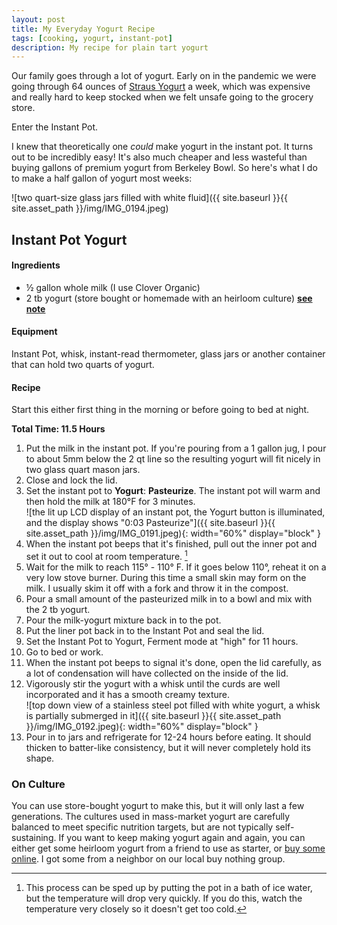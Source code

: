 ```yaml
---
layout: post
title: My Everyday Yogurt Recipe
tags: [cooking, yogurt, instant-pot]
description: My recipe for plain tart yogurt
---
```


Our family goes through a lot of yogurt. Early on in the pandemic we were going through 64 ounces of [Straus Yogurt](https://www.strausfamilycreamery.com/products/european-style-yogurt/) a week, which was expensive and really hard to keep stocked when we felt unsafe going to the grocery store.

Enter the Instant Pot.

I knew that theoretically one _could_ make yogurt in the instant pot. It turns out to be incredibly easy! It's also much cheaper and less wasteful than buying gallons of premium yogurt from Berkeley Bowl. So here's what I do to make a half gallon of yogurt most weeks:

![two quart-size glass jars filled with white fluid]({{ site.baseurl }}{{ site.asset_path }}/img/IMG_0194.jpeg)

Instant Pot Yogurt
-------------------------

#### Ingredients

*  ½ gallon whole milk (I use Clover Organic)
*  2 tb yogurt (store bought or homemade with an heirloom culture) [__see note__](#on-culture)

#### Equipment

Instant Pot, whisk, instant-read thermometer, glass jars or another container that can hold two quarts of yogurt.

#### Recipe

Start this either first thing in the morning or before going to bed at night.

**Total Time: 11.5 Hours**

1. Put the milk in the instant pot. If you're pouring from a 1 gallon jug, I pour to about 5mm below the 2 qt line so the resulting yogurt will fit nicely in two glass quart mason jars.
1. Close and lock the lid.
1. Set the instant pot to **Yogurt**: **Pasteurize**. The instant pot will warm and then hold the milk at 180°F for 3 minutes.
<br> ![the lit up LCD display of an instant pot, the Yogurt button is illuminated, and the display shows "0:03 Pasteurize"]({{ site.baseurl }}{{ site.asset_path }}/img/IMG_0191.jpeg){: width="60%" display="block" }
1. When the instant pot beeps that it's finished, pull out the inner pot and set it out to cool at room temperature. [^1]
1. Wait for the milk to reach 115° - 110° F. If it goes below 110°, reheat it on a very low stove burner. During this time a small skin may form on the milk. I usually skim it off with a fork and throw it in the compost.
1. Pour a small amount of the pasteurized milk in to a bowl and mix with the 2 tb yogurt.
1. Pour the milk-yogurt mixture back in to the pot.
1. Put the liner pot back in to the Instant Pot and seal the lid.
1. Set the Instant Pot to Yogurt, Ferment mode at "high" for 11 hours.
1. Go to bed or work.
1. When the instant pot beeps to signal it's done, open the lid carefully, as a lot of condensation will have collected on the inside of the lid.
1. Vigorously stir the yogurt with a whisk until the curds are well incorporated and it has a smooth creamy texture. <br> ![top down view of a stainless steel pot filled with white yogurt, a whisk is partially submerged in it]({{ site.baseurl }}{{ site.asset_path }}/img/IMG_0192.jpeg){: width="60%" display="block" }
1. Pour in to jars and refrigerate for 12-24 hours before eating. It should thicken to batter-like consistency, but it will never completely hold its shape.

### On Culture

You can use store-bought yogurt to make this, but it will only last a few generations. The cultures used in mass-market yogurt are carefully balanced to meet specific nutrition targets, but are not typically self-sustaining. If you want to keep making yogurt again and again, you can either get some heirloom yogurt from a friend to use as starter, or [buy some online](https://culturesforhealth.com/products/bulgarian-yogurt-starter). I got some from a neighbor on our local buy nothing group.

[^1]: This process can be sped up by putting the pot in a bath of ice water, but the temperature will drop very quickly. If you do this, watch the temperature very closely so it doesn't get too cold.